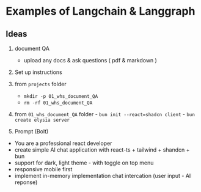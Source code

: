 # Examples of Langchain & Langgraph


## Ideas
1. document QA
   - upload any docs & ask questions ( pdf & markdown ) 


2.  Set up instructions
  1. from `projects` folder
     - `mkdir -p 01_whs_document_QA`
     - `rm -rf 01_whs_document_QA`

  2. from `01_whs_document_QA` folder
    - `bun init --react=shadcn client`
    - `bun create elysia server`


3. Prompt (Bolt)
  - You are a professional react developer
  - create simple AI chat application with react-ts + tailwind + shandcn + bun
  - support for dark, light theme - with toggle on top menu
  - responsive mobile first
  - implement in-memory implementation chat intercation (user input - AI reponse)